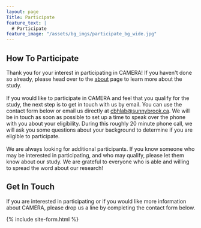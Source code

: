 ```yaml
---
layout: page
Title: Participate
feature_text: |
  # Participate
feature_image: "/assets/bg_imgs/participate_bg_wide.jpg"
---
```

## How To Participate
Thank you for your interest in participating in CAMERA! If you haven't done so already, please head over to the 
[about](/about.md) page to learn more about the study.
<br/><br/>
If you would like to participate in CAMERA and feel that you qualify for the study, the next step is to get in touch
with us by email. You can use the contact form below or email us directly at <a href="mailto:cbhlab@sunnybrook.ca">cbhlab@sunnybrook.ca</a>.
We will be in touch as soon as possible to set up a time to speak over the phone with you about your eligibility. During 
this roughly 20 minute phone call, we will ask you some questions about your background to determine if you are eligible 
to participate.
<br/><br/>
We are always looking for additional participants. If you know someone who may be interested in participating, and who may
qualify, please let them know about our study. We are grateful to everyone who is able and willing to spread the word about 
our research!

## Get In Touch
If you are interested in participating or if you would like more information about CAMERA, please drop us a line by 
completing the contact form below.

{% include site-form.html %}